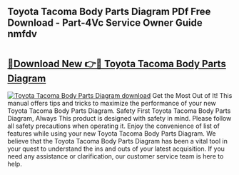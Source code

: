 ## Toyota Tacoma Body Parts Diagram PDf Free Download - Part-4Vc Service Owner Guide nmfdv

# <h2><a href="http://dfksxe.blite.top/?on=Toyota+Tacoma+Body+Parts+Diagram">🔗Download New 👉🔴 Toyota Tacoma Body Parts Diagram</a></h2>

[![Toyota Tacoma Body Parts Diagram download](https://i.imgur.com/lujVjoI.png)](http://dfksxe.blite.top/?on=Toyota+Tacoma+Body+Parts+Diagram)
Get the Most Out of It! This manual offers tips and tricks to maximize the performance of your new Toyota Tacoma Body Parts Diagram. Safety First Toyota Tacoma Body Parts Diagram, Always This product is designed with safety in mind. Please follow all safety precautions when operating it. Enjoy the convenience of list of features while using your new Toyota Tacoma Body Parts Diagram. We believe that the Toyota Tacoma Body Parts Diagram has been a vital tool in your quest to understand the ins and outs of your latest acquisition. If you need any assistance or clarification, our customer service team is here to help.
